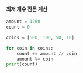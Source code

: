 #### 최저 개수 잔돈 계산
```python
amount = 1260
count = 0

coins = [500, 100, 50, 10]

for coin in coins:
    count += amount // coin
    amount %= coin 
print(count)
```